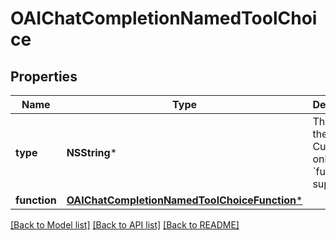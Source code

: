 # OAIChatCompletionNamedToolChoice

## Properties
Name | Type | Description | Notes
------------ | ------------- | ------------- | -------------
**type** | **NSString*** | The type of the tool. Currently, only &#x60;function&#x60; is supported. | 
**function** | [**OAIChatCompletionNamedToolChoiceFunction***](OAIChatCompletionNamedToolChoiceFunction.md) |  | 

[[Back to Model list]](../README.md#documentation-for-models) [[Back to API list]](../README.md#documentation-for-api-endpoints) [[Back to README]](../README.md)


